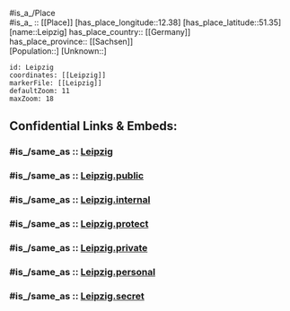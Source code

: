 ﻿---
confidential: public
isDeleted: false
location:
- 51.35
- 12.38
mapmarker: city
mapzoom:
- 7
- 12
SpocWebEntityId: 31925
tags:
- geo/City
type: City
---

#is_a_/Place  
#is_a_ :: [[Place]] 
[has_place_longitude::12.38] 
[has_place_latitude::51.35] 
[name::Leipzig] 
has_place_country:: [[Germany]]  
has_place_province:: [[Sachsen]]  
[Population::] 
[Unknown::] 


```leaflet
id: Leipzig
coordinates: [[Leipzig]] 
markerFile: [[Leipzig]] 
defaultZoom: 11 
maxZoom: 18
```


## Confidential Links & Embeds: 

### #is_/same_as :: [Leipzig](/_Standards/Earth/Continent/Europe/Europe~Central/Germany/Germany~East/Sachsen/counties~Sachsen/Leipzig-City/City/Leipzig.md) 

### #is_/same_as :: [Leipzig.public](/_public/Earth/Continent/Europe/Europe~Central/Germany/Germany~East/Sachsen/counties~Sachsen/Leipzig-City/City/Leipzig.public.md) 

### #is_/same_as :: [Leipzig.internal](/_internal/Earth/Continent/Europe/Europe~Central/Germany/Germany~East/Sachsen/counties~Sachsen/Leipzig-City/City/Leipzig.internal.md) 

### #is_/same_as :: [Leipzig.protect](/_protect/Earth/Continent/Europe/Europe~Central/Germany/Germany~East/Sachsen/counties~Sachsen/Leipzig-City/City/Leipzig.protect.md) 

### #is_/same_as :: [Leipzig.private](/_private/Earth/Continent/Europe/Europe~Central/Germany/Germany~East/Sachsen/counties~Sachsen/Leipzig-City/City/Leipzig.private.md) 

### #is_/same_as :: [Leipzig.personal](/_personal/Earth/Continent/Europe/Europe~Central/Germany/Germany~East/Sachsen/counties~Sachsen/Leipzig-City/City/Leipzig.personal.md) 

### #is_/same_as :: [Leipzig.secret](/_secret/Earth/Continent/Europe/Europe~Central/Germany/Germany~East/Sachsen/counties~Sachsen/Leipzig-City/City/Leipzig.secret.md)

